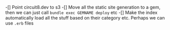 -[] Point circuit8.dev to s3
-[] Move all the static site generation to a gem, then we can just call `bundle exec GEMNAME deploy` etc
-[] Make the index automatically load all the stuff based on their category etc. Perhaps we can use `.erb` files
